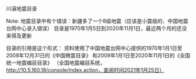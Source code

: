 




川滇地震目录


Note:
地震目录中有个错误：新疆多了一个8级地震（应该是小震级的、中国地震台网中心录入错误）
目录是1970年1月5日到2020年11月1日，最近两个月的还没来得及更新

目录的引用是这个形式：
资料使用了中国地震台网中心提供的1970年1月1日至2008年12月31日的《中国微震目录》
和2009年1月1日至2020年11月1日的《全国统一地震编目目录》
（全国地震编目系统，http://10.5.160.18/console/index.action，查阅时间2021年1月25日）

